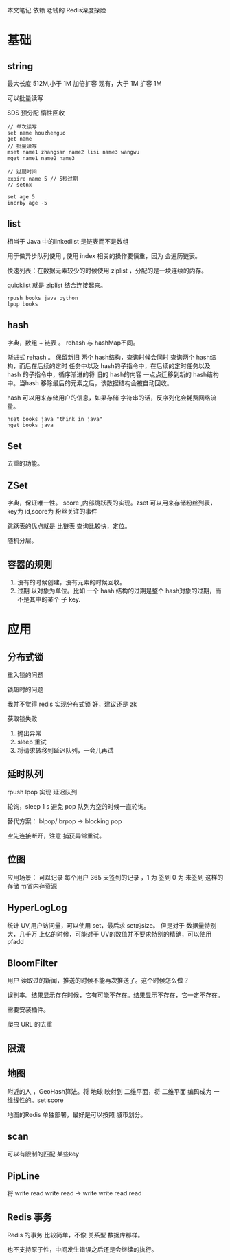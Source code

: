 
本文笔记 依赖 老钱的 Redis深度探险

# 基础

## string

最大长度 512M,小于 1M 加倍扩容 现有，大于 1M 扩容 1M

可以批量读写 

SDS 预分配 惰性回收

```
// 单次读写
set name houzhenguo
get name
// 批量读写
mset name1 zhangsan name2 lisi name3 wangwu
mget name1 name2 name3

// 过期时间 
expire name 5 // 5秒过期
// setnx

set age 5
incrby age -5
```

## list

相当于 Java 中的linkedlist 是链表而不是数组

用于做异步队列使用 , 使用 index  相关的操作要慎重，因为 会遍历链表。

快速列表：在数据元素较少的时候使用 ziplist ，分配的是一块连续的内存。

quicklist 就是 ziplist 结合连接起来。

```
rpush books java python
lpop books
```

## hash

字典，数组 + 链表 。 rehash 与 hashMap不同。

渐进式 rehash 。 保留新旧 两个 hash结构，查询时候会同时 查询两个 hash结构，而后在后续的定时
任务中以及 hash的子指令中，在后续的定时任务以及 hash 的子指令中，循序渐进的将 旧的 hash的内容
一点点迁移到新的 hash结构中。当hash 移除最后的元素之后，该数据结构会被自动回收。

hash 可以用来存储用户的信息，如果存储 字符串的话，反序列化会耗费网络流量。

```
hset books java "think in java"
hget books java
```

## Set

去重的功能。

## ZSet

字典，保证唯一性。 score ,内部跳跃表的实现。zset 可以用来存储粉丝列表，key为 id,score为 粉丝关注的事件

跳跃表的优点就是 比链表 查询比较快，定位。

随机分层。

## 容器的规则

1. 没有的时候创建，没有元素的时候回收。
2. 过期 以对象为单位。比如 一个 hash 结构的过期是整个 hash对象的过期，而不是其中的某个 子 key.

# 应用
## 分布式锁

重入锁的问题

锁超时的问题

我并不觉得 redis 实现分布式锁 好，建议还是 zk

获取锁失败 

1. 抛出异常
2. sleep  重试
3. 将请求转移到延迟队列，一会儿再试

## 延时队列

rpush lpop 实现 延迟队列

轮询，sleep 1 s 避免 pop 队列为空的时候一直轮询。 

替代方案： blpop/ brpop -> blocking pop

空先连接断开，注意 捕获异常重试。




## 位图

应用场景： 可以记录 每个用户 365 天签到的记录 ，1 为 签到 0 为 未签到
这样的存储 节省内存资源

## HyperLogLog  

统计 UV,用户访问量，可以使用 set，最后求 set的size。
但是对于 数据量特别大，几千万 上亿的时候，可能对于 UV的数值并不要求特别的精确，可以使用 pfadd

## BloomFilter

用户 读取过的新闻，推送的时候不能再次推送了。这个时候怎么做？

误判率。结果显示存在时候，它有可能不存在。结果显示不存在，它一定不存在。

需要安装插件。

爬虫 URL 的去重

## 限流

## 地图

附近的人 ，GeoHash算法。将 地球 映射到 二维平面，将 二维平面 编码成为 一维线性的。set score

地图的Redis 单独部署，最好是可以按照 城市划分。

## scan

可以有限制的匹配 某些key 

## PipLine

将 write read write read -> write write read  read

## Redis 事务

Redis 的事务 比较简单，不像 关系型 数据库那样。

也不支持原子性，中间发生错误之后还是会继续的执行。